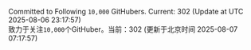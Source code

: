 Committed to Following `10,000` GitHubers. Current: <!-- FOLLOWING_COUNT -->302<!-- FOLLOWING_COUNT --> (Update at UTC <!-- LAST_UPDATED -->2025-08-06 23:17:57<!-- LAST_UPDATED -->)<br>
致力于关注`10,000`个GitHuber。当前：<!-- FOLLOWING_COUNT -->302<!-- FOLLOWING_COUNT --> (更新于北京时间 <!-- LAST_UPDATED_CST -->2025-08-07 07:17:57<!-- LAST_UPDATED_CST -->)

